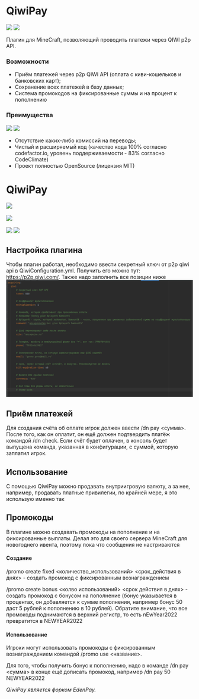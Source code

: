 # QiwiPay

![](https://img.shields.io/bstats/servers/12879?style=for-the-badge&logo=appveyor) ![](https://img.shields.io/bstats/players/12879?style=for-the-badge&logo=appveyor)

Плагин для MineCraft, позволяющий проводить платежи через QIWI p2p API.

### Возможности

- Приём платежей через p2p QIWI API (оплата с киви-кошельков и банковских карт);
- Сохранение всех платежей в базу данных;
- Система промокодов на фиксированные суммы и на процент к пополнению

### Преимущества

![](https://img.shields.io/codefactor/grade/github/PukPukov/QiwiPay?style=for-the-badge&logo=appveyor) ![](https://img.shields.io/codeclimate/maintainability-percentage/PukPukov/qiwipay?style=for-the-badge&logo=appveyor)

- Отсутствие каких-либо комиссий на переводы;
- Чистый и расширяемый код (качество кода 100% согласно codefactor.io, уровень поддерживаемости - 83% согласно CodeClimate)
- Проект полностью OpenSource (лицензия MIT)

# QiwiPay

![](/META-INF/qiwipay222.png)

![](https://img.shields.io/github/tag/pukpukov/qiwipay?style=for-the-badge&logo=appveyor)

![](https://img.shields.io/github/issues/pukpukov/qiwipay?style=for-the-badge&logo=appveyor) ![](https://img.shields.io/tokei/lines/github/pukpukov/qiwipay?style=for-the-badge&logo=appveyor)

## Настройка плагина
Чтобы плагин работал, необходимо ввести секретный ключ от p2p qiwi api в QiwiConfiguration.yml. Получить его можно тут: https://p2p.qiwi.com/.
Также надо заполнить все позиции ниже
![](/META-INF/pic2.png)

## Приём платежей
Для создания счёта об оплате игрок должен ввести /dn pay <сумма>. После того, как он оплатит, он ещё должен подтвердить платёж командой /dn check. Если счёт будет оплачен, в консоль будет выпущена команда, указанная в конфигурации, с суммой, которую заплатил игрок.

## Использование
С помощью QiwiPay можно продавать внутриигровую валюту, а за нее, например, продавать платные привилегии, по крайней мере, я это использую именно так

## Промокоды
В плагине можно создавать промокоды на пополнение и на фиксированные выплаты. Делал это для своего сервера MineCraft для новогоднего ивента, поэтому пока что сообщения не настриваются

#### Создание

/promo create fixed <sum> <количество_использований> <срок_действия в днях> - создать промокод с фиксированным вознаграждением

/promo create bonus <bonus> <колво использований> <срок действия в днях> - создать промокод с бонусом на пополнение (бонус указывается в процентах, он добавляется к сумме пополнения, например бонус 50 даст 5 рублей к пополнению в 10 рублей). Обратите внимание, что все промокоды поднимаются в верхний регистр, то есть nEwYear2022 превратится в NEWYEAR2022
  
#### Использование
  
Игроки могут использовать промокоды с фиксированным вознаграждением командой /promo use <название>.

Для того, чтобы получить бонус к пополнению, надо в команде /dn pay <сумма> в конце ещё дописать промокод, например /dn pay 50 NEWYEAR2022

*QiwiPay является форком EdenPay.*

